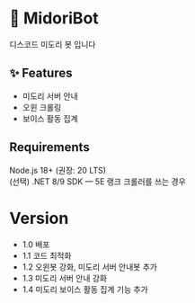 # 🎀 MidoriBot

디스코드 미도리 봇 입니다

## ✨ Features

* 미도리 서버 안내
* 오윈 크롤링
* 보이스 활동 집계

## Requirements
Node.js 18+ (권장: 20 LTS)<br>
(선택) .NET 8/9 SDK — 5E 랭크 크롤러를 쓰는 경우

# Version
- 1.0 배포
- 1.1 코드 최적화
- 1.2 오윈봇 강화, 미도리 서버 안내봇 추가
- 1.3 미도리 서버 안내 강화
- 1.4 미도리 보이스 활동 집계 기능 추가
